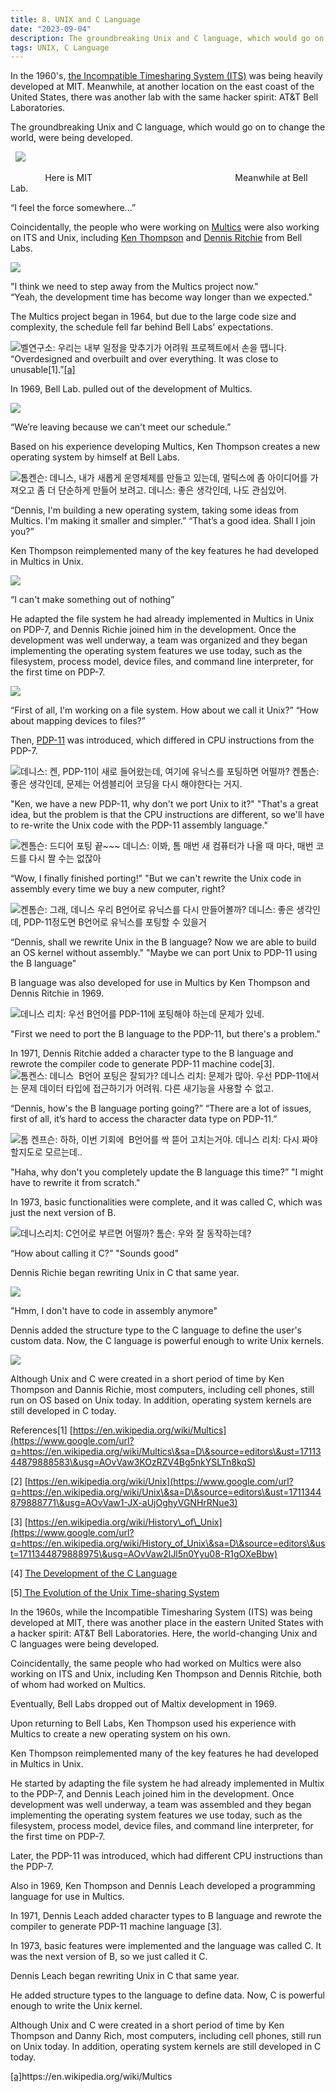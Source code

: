 ```yaml
---
title: 8. UNIX and C Language
date: "2023-09-04"
description: The groundbreaking Unix and C language, which would go on to change the world, were being developed...
tags: UNIX, C Language
---
```


In the 1960's, [the Incompatible Timesharing System (ITS)](https://www.google.com/url?q=https://medium.com/fosscomics/7-its-and-hacker-culture-8cb036b94785\&sa=D\&source=editors\&ust=1711344879882873\&usg=AOvVaw0a-im6RARwtJfYmVcuPAh2) was being heavily developed at MIT. Meanwhile, at another location on the east coast of the United States, there was another lab with the same hacker spirit: AT\&T Bell Laboratories.

The groundbreaking Unix and C language, which would go on to change the world, were being developed.

  ![](images/image15.png)

              Here is MIT                                                          Meanwhile at Bell Lab.

“I feel the force somewhere…”                                          

Coincidentally, the people who were working on [Multics](https://www.google.com/url?q=https://en.wikipedia.org/wiki/Multics\&sa=D\&source=editors\&ust=1711344879883517\&usg=AOvVaw1WsfkGn9ueJ5KMD3PM-psp) were also working on ITS and Unix, including [Ken Thompson](https://www.google.com/url?q=https://en.wikipedia.org/wiki/Ken_Thompson\&sa=D\&source=editors\&ust=1711344879883636\&usg=AOvVaw3VfiS3JXIsREHVC84_ZKmD) and [Dennis Ritchie](https://www.google.com/url?q=https://en.wikipedia.org/wiki/Dennis_Ritchie\&sa=D\&source=editors\&ust=1711344879883745\&usg=AOvVaw3mrGLO9EgJ8_2QgGx_LpUV) from Bell Labs.

![](images/image1.png)

"I think we need to step away from the Multics project now."\
“Yeah, the development time has become way longer than we expected."

The Multics project began in 1964, but due to the large code size and complexity, the schedule fell far behind Bell Labs' expectations.

![벨연구소: 우리는 내부 일정을 맞추기가 어려워 프로젝트에서 손을 땝니다.](images/image4.png)“Overdesigned and overbuilt and over everything. It was close to unusable\[1].”[\[a\]](#cmnt1)

In 1969, Bell Lab. pulled out of the development of Multics.

![](images/image12.png)

“We’re leaving because we can't meet our schedule.”

Based on his experience developing Multics, Ken Thompson creates a new operating system by himself at Bell Labs.

![톰켄슨: 데니스, 내가 새롭게 운영체제를 만들고 있는데, 멀틱스에 좀 아이디어를 가져오고 좀 더 단순하게 만들어 보려고. 데니스: 좋은 생각인데, 나도 관심있어.](images/image11.png)

“Dennis, I'm building a new operating system, taking some ideas from Multics. I'm making it smaller and simpler.” “That’s a good idea. Shall I join you?”

Ken Thompson reimplemented many of the key features he had developed in Multics in Unix.

![](images/image6.png)

“I can't make something out of nothing”

He adapted the file system he had already implemented in Multics in Unix on PDP-7, and Dennis Richie joined him in the development. Once the development was well underway, a team was organized and they began implementing the operating system features we use today, such as the filesystem, process model, device files, and command line interpreter, for the first time on PDP-7.

![](images/image14.png)

“First of all, I'm working on a file system. How about we call it Unix?” “How about mapping devices to files?”

Then, [PDP-11](https://www.google.com/url?q=https://en.wikipedia.org/wiki/PDP-11\&sa=D\&source=editors\&ust=1711344879886132\&usg=AOvVaw23fq7sK9DzSW9io1VkCf8l) was introduced, which differed in CPU instructions from the PDP-7.

![데니스: 켄, PDP-11이 새로 들어왔는데, 여기에 유닉스를 포팅하면 어떨까? 켄톰슨: 좋은 생각인데, 문제는 어셈블리어 코딩을 다시 해야한다는 거지.](images/image2.png)

"Ken, we have a new PDP-11, why don't we port Unix to it?" "That's a great idea, but the problem is that the CPU instructions are different, so we'll have to re-write the Unix code with the PDP-11 assembly language."

![켄톰슨: 드디어 포팅 끝\~\~\~ 데니스: 이봐, 톰 매번 새 컴퓨터가 나올 때 마다, 매번 코드를 다시 짤 수는 없잖아](images/image9.png)

“Wow, I finally finished porting!" "But we can't rewrite the Unix code in assembly every time we buy a new computer, right?

![켄톰슨: 그래, 데니스 우리 B언어로 유닉스를 다시 만들어볼까? 데니스: 좋은 생각인데, PDP-11정도면 B언어로 유닉스를 포팅할 수 있을거](images/image8.png)

“Dennis, shall we rewrite Unix in the B language? Now we are able to build an OS kernel without assembly." "Maybe we can port Unix to PDP-11 using the B language"  

B language was also developed for use in Multics by Ken Thompson and Dennis Ritchie in 1969.

![데니스 리치: 우선 B언어를 PDP-11에 포팅해야 하는데 문제가 있네.](images/image5.png)

"First we need to port the B language to the PDP-11, but there's a problem."

In 1971, Dennis Ritchie added a character type to the B language and rewrote the compiler code to generate PDP-11 machine code\[3].![톰켄스: 데니스  B언어 포팅은 잘되가? 데니스 리치: 문제가 많아. 우선 PDP-11에서는 문제 데이터 타입에 접근하기가 어려워. 다른 새기능을 사용할 수 없고.](images/image10.png)

“Dennis, how's the B language porting going?” “There are a lot of issues, first of all, it’s hard to access the character data type on PDP-11.”

![톰 켄프슨: 하하, 이번 기회에  B언어를 싹 뜯어 고치는거야. 데니스 리치: 다시 짜야할지도로 모르는데..](images/image13.png)

"Haha, why don't you completely update the B language this time?” "I might have to rewrite it from scratch."

In 1973, basic functionalities were complete, and it was called C, which was just the next version of B.

![데니스리치: C언어로 부르면 어떨까? 톰슨: 우와 잘 동작하는데?](images/image3.png)

“How about calling it C?” "Sounds good"

Dennis Richie began rewriting Unix in C that same year.

![](images/image7.png)

"Hmm, I don't have to code in assembly anymore"

Dennis added the structure type to the C language to define the user's custom data. Now, the C language is powerful enough to write Unix kernels.

![](images/image16.png)

Although Unix and C were created in a short period of time by Ken Thompson and Dannis Richie, most computers, including cell phones, still run on OS based on Unix today. In addition, operating system kernels are still developed in C today.

References\[1] [https://en.wikipedia.org/wiki/Multics](https://www.google.com/url?q=https://en.wikipedia.org/wiki/Multics\&sa=D\&source=editors\&ust=1711344879888583\&usg=AOvVaw3KOzRZV4Bg5nkYSLTn8kqS)

\[2] [https://en.wikipedia.org/wiki/Unix](https://www.google.com/url?q=https://en.wikipedia.org/wiki/Unix\&sa=D\&source=editors\&ust=1711344879888771\&usg=AOvVaw1-JX-aUjOghyVGNHrRNue3)

\[3] [https://en.wikipedia.org/wiki/History\_of\_Unix](https://www.google.com/url?q=https://en.wikipedia.org/wiki/History_of_Unix\&sa=D\&source=editors\&ust=1711344879888975\&usg=AOvVaw2IJl5n0Yyu08-R1gOXeBbw)

\[4] [The Development of the C Language](https://www.google.com/url?q=https://www.bell-labs.com/usr/dmr/www/chist.html\&sa=D\&source=editors\&ust=1711344879889175\&usg=AOvVaw28B03hl4Jnb4ZydNOed8ka)

\[5][ The Evolution of the Unix Time-sharing System](https://www.google.com/url?q=http://www.read.seas.harvard.edu/~kohler/class/aosref/ritchie84evolution.pdf\&sa=D\&source=editors\&ust=1711344879889388\&usg=AOvVaw2ethH7iccsYo2HjvNCjaOv)

In the 1960s, while the Incompatible Timesharing System (ITS) was being developed at MIT, there was another place in the eastern United States with a hacker spirit: AT\&T Bell Laboratories. Here, the world-changing Unix and C languages were being developed.

Coincidentally, the same people who had worked on Multics were also working on ITS and Unix, including Ken Thompson and Dennis Ritchie, both of whom had worked on Multics.

Eventually, Bell Labs dropped out of Maltix development in 1969.

Upon returning to Bell Labs, Ken Thompson used his experience with Multics to create a new operating system on his own.

Ken Thompson reimplemented many of the key features he had developed in Multics in Unix.

He started by adapting the file system he had already implemented in Multix to the PDP-7, and Dennis Leach joined him in the development. Once development was well underway, a team was assembled and they began implementing the operating system features we use today, such as the filesystem, process model, device files, and command line interpreter, for the first time on PDP-7.

Later, the PDP-11 was introduced, which had different CPU instructions than the PDP-7.

Also in 1969, Ken Thompson and Dennis Leach developed a programming language for use in Multics.

In 1971, Dennis Leach added character types to B language and rewrote the compiler to generate PDP-11 machine language \[3].

In 1973, basic features were implemented and the language was called C. It was the next version of B, so we just called it C.

Dennis Leach began rewriting Unix in C that same year.

He added structure types to the language to define data. Now, C is powerful enough to write the Unix kernel.

Although Unix and C were created in a short period of time by Ken Thompson and Danny Rich, most computers, including cell phones, still run on Unix today. In addition, operating system kernels are still developed in C today.

[\[a\]](#cmnt_ref1)https\://en.wikipedia.org/wiki/Multics
